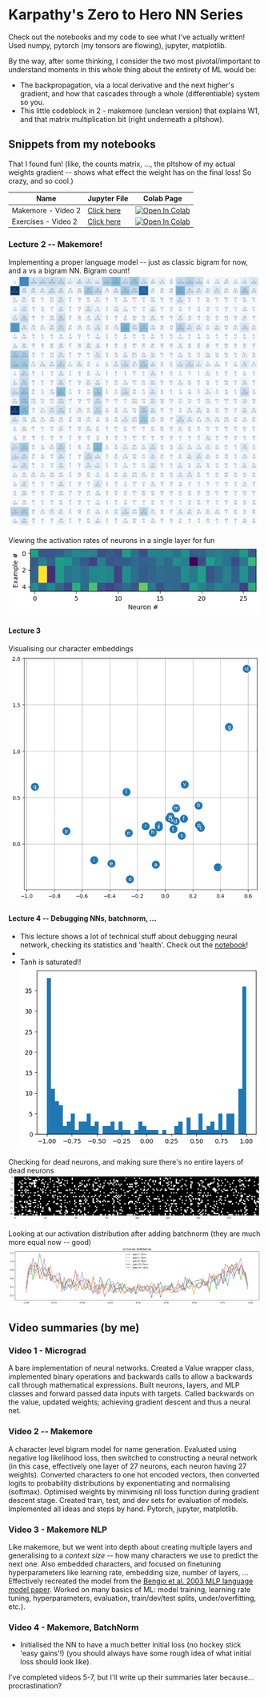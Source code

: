 # Karpathy's Zero to Hero NN Series

Check out the notebooks and my code to see what I've actually written! Used numpy, pytorch (my tensors are flowing), jupyter, matplotlib.

By the way, after some thinking, I consider the two most pivotal/important to understand moments in this whole thing about the entirety of ML would be:
- The backpropagation, via a local derivative and the next higher's gradient, and  how that cascades through a whole (differentiable) system so you.
- This little codeblock in 2 - makemore (unclean version) that explains W1, and that matrix multiplication bit (right underneath a pltshow).

## Snippets from my notebooks
That I found fun!
(like, the counts matrix, ..., the pltshow of my actual weights gradient -- shows what effect the weight has on the final loss! So crazy, and so cool.)
<!-- >> Do an open in collab for our 2 - makemore vid exercises?? I think that's a good representation of stuff we can do/we have been doing. -->

| Name | Jupyter File |  Colab Page
| ---  | --- | --- |
Makemore - Video 2 | [Click here](https://github.com/Antimatter543/karpathy-NN-lectures/blob/main/2%20-%20makemore/makemore.ipynb) | [![Open In Colab](https://colab.research.google.com/assets/colab-badge.svg)](https://colab.research.google.com/github/Antimatter543/karpathy-NN-lectures/blob/main/2%20-%20makemore/makemore.ipynb)
Exercises - Video 2 | [Click here](https://github.com/Antimatter543/karpathy-NN-lectures/blob/main/2%20-%20makemore/vid_exercises.ipynb) | [![Open In Colab](https://colab.research.google.com/assets/colab-badge.svg)](https://colab.research.google.com/github/Antimatter543/karpathy-NN-lectures/blob/main/2%20-%20makemore/vid_exercises.ipynb)

###  Lecture 2 -- Makemore!
Implementing a proper language model -- just as classic bigram for now, and a vs a bigram NN.
Bigram count! 
![Bigram count](./assets/image.png)

Viewing the activation rates of neurons in a single layer for fun 
![Alt text](./assets/image-3.png)

#### Lecture 3 
Visualising our character embeddings 
![Alt text](./assets/image-4.png)

#### Lecture 4 -- Debugging NNs, batchnorm, ...
-  This lecture shows a lot of technical stuff about debugging neural network, checking its statistics and 'health'. Check out the [notebook](./4%20-%20makemore-pt3/makemore-batchnorm.ipynb)!
-  
- Tanh is saturated!!
![Alt text](./assets/image-7.png)

Checking for dead neurons, and making sure there's no entire layers of dead neurons
![Alt text](./assets/image-5.png)

Looking at our activation distribution after adding batchnorm (they are much more equal now -- good)
![Alt text](./assets/image-6.png)
## Video summaries (by me)
<!-- Partially so I have an easier time putting these on my resume 😳 -->

### Video 1 - Micrograd
A bare implementation of neural networks. Created a Value wrapper class, implemented binary operations and backwards calls to allow a backwards call through mathematical expressions. Built neurons, layers, and MLP classes and forward passed data inputs with targets. Called backwards on the value, updated weights; achieving gradient descent and thus a neural net.

### Video 2 -- Makemore
A character level bigram model for name generation. Evaluated using negative log likelihood loss, then switched to constructing a neural network (in this case, effectively one layer of 27 neurons, each neuron having 27 weights). Converted characters to one hot encoded vectors, then converted logits to probability distributions by exponentiating and normalising (softmax). Optimised weights by minimising nll loss function during gradient descent stage. Created train, test, and dev sets for evaluation of models.    Implemented all ideas and steps by hand. Pytorch, jupyter, matplotlib.

### Video 3 - Makemore NLP 
Like makemore, but we went into depth about creating multiple layers and generalising to a *context size* -- how many characters we use to predict the next one. Also embedded characters, and focused on finetuning hyperparameters like learning rate, embedding size, number of layers, ... Effectively recreated the model from the [Bengio et al. 2003 MLP language model paper](https://www.jmlr.org/papers/volume3/bengio03a/bengio03a.pdf). Worked on many basics of ML: model training, learning rate tuning, hyperparameters, evaluation, train/dev/test splits, under/overfitting, etc.).


### Video 4 - Makemore, BatchNorm
- Initialised the NN to have a much better initial loss (no hockey stick 'easy gains'!) (you should always have some rough idea of what initial loss should look like).

I've completed videos 5-7, but I'll write up their summaries later because... procrastination?

<!-- ### Colab notebooks
| Colab Page | Video
| --- | --- |
### Video 3 - Makemore NLP 
Like makemore, but we went into depth about creating multiple layers and generalising to a *context size* -- how many characters we use to predict the next one. Also embedded characters.
Effectively recreated the model from the [Bengio et al. 2003 MLP language model paper](https://www.jmlr.org/papers/volume3/bengio03a/bengio03a.pdf).
[![Open In Colab](https://colab.research.google.com/assets/colab-badge.svg)](https://colab.research.google.com/github/camenduru/stable-diffusion-webui-colab/blob/main/stable_diffusion_webui_colab.ipynb) stable_diffusion_webui_colab | Micrograd -->